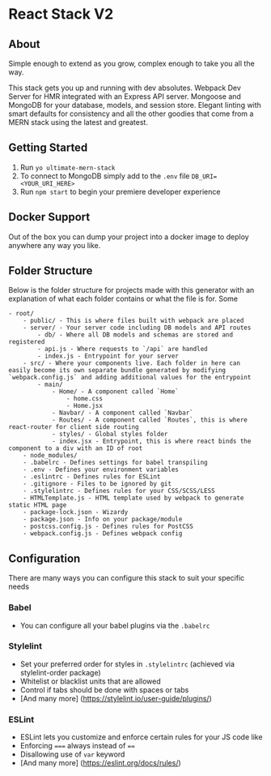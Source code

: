 # React Stack V2

## About
Simple enough to extend as you grow, complex enough to take you all the way.

This stack gets you up and running with dev absolutes. Webpack Dev Server for HMR integrated with an Express API server. Mongoose and MongoDB for your database, models, and session store. Elegant linting with smart defaults for consistency and all the other goodies that come from a MERN stack using the latest and greatest. 


## Getting Started
1. Run `yo ultimate-mern-stack`
2. To connect to MongoDB simply add to the `.env` file  `DB_URI=<YOUR_URI_HERE>`
3. Run `npm start` to begin your premiere developer experience

## Docker Support
Out of the box you can dump your project into a docker image to deploy anywhere any way you like. 

## Folder Structure
Below is the folder structure for projects made with this generator with an explanation of what each folder contains or what the file is for. Some

```
- root/
    - public/ - This is where files built with webpack are placed
    - server/ - Your server code including DB models and API routes
        - db/ - Where all DB models and schemas are stored and registered
        - api.js - Where requests to `/api` are handled
        - index.js - Entrypoint for your server
    - src/ - Where your components live. Each folder in here can easily become its own separate bundle generated by modifying `webpack.config.js` and adding additional values for the entrypoint
        - main/
            - Home/ - A component called `Home`
                - home.css
                - Home.jsx
            - Navbar/ - A component called `Navbar`
            - Routes/ - A component called `Routes`, this is where react-router for client side routing
            - styles/ - Global styles folder
            - index.jsx - Entrypoint, this is where react binds the component to a div with an ID of root
    - node_modules/
    - .babelrc - Defines settings for babel transpiling
    - .env - Defines your environment variables
    - .eslintrc - Defines rules for ESLint
    - .gitignore - Files to be ignored by git
    - .stylelintrc - Defines rules for your CSS/SCSS/LESS
    - HTMLTemplate.js - HTML template used by webpack to generate static HTML page 
    - package-lock.json - Wizardy 
    - package.json - Info on your package/module
    - postcss.config.js - Defines rules for PostCSS
    - webpack.config.js - Defines webpack config
```

## Configuration
There are many ways you can configure this stack to suit your specific needs

### Babel 
- You can configure all your babel plugins via the `.babelrc`

### Stylelint
- Set your preferred order for styles in `.stylelintrc` (achieved via stylelint-order package)
- Whitelist or blacklist units that are allowed
- Control if tabs should be done with spaces or tabs
- [And many more] (https://stylelint.io/user-guide/plugins/)

### ESLint
- ESLint lets you customize and enforce certain rules for your JS code like
- Enforcing `===` always instead of `==`
- Disallowing use of `var` keyword
- [And many more] (https://eslint.org/docs/rules/)
